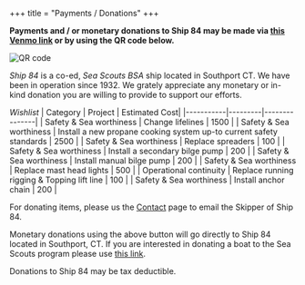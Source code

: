+++
title = "Payments / Donations"
+++

**Payments and / or monetary donations to Ship 84 may be made via [this Venmo link](https://account.venmo.com/u/Erol-Eyikan) or by using the QR code below.**

![QR code](https://www.ship84.com/bg1.png)

*Ship 84* is a co-ed, *Sea Scouts BSA* ship located in Southport CT. We have been in operation since 1932.  We grately appreciate any monetary or in-kind donation you are willing to provide to support our efforts.

*Wishlist*
| Category	| Project	| Estimated Cost|
|-----------|---------|---------------|
| Safety & Sea worthiness	| Change lifelines | 1500  | 
| Safety & Sea worthiness	| Install a new propane cooking system up-to current safety standards | 2500 | 
| Safety & Sea worthiness	| Replace spreaders | 100 | 
| Safety & Sea worthiness	| Install a secondary bilge pump | 200 | 
| Safety & Sea worthiness	| Install manual bilge pump | 200 | 
| Safety & Sea worthiness	| Replace mast head lights | 500 | 
| Operational continuity	| Replace running rigging & Topping lift line | 100 | 
| Safety & Sea worthiness	| Install anchor chain | 200 | 

For donating items, please us the [Contact](https://www.ship84.com/contact) page to email the Skipper of Ship 84.

Monetary donations using the above button will go directly to Ship 84 located in Southport, CT.  If you are interested in donating a boat to the Sea Scouts program please use [this link](https://seascout.org/about/contact-us/).

Donations to Ship 84 may be tax deductible.
